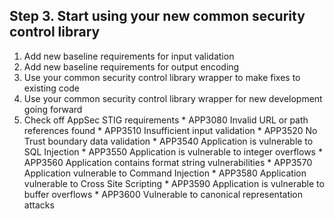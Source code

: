 ## Step 3. Start using your new common security control library ##

  1. Add new baseline requirements for input validation
  1. Add new baseline requirements for output encoding
  1. Use your common security control library wrapper to make fixes to existing code
  1. Use your common security control library wrapper for new development going forward
  1. Check off AppSec STIG requirements
    * APP3080 Invalid URL or path references found
    * APP3510 Insufficient input validation
    * APP3520 No Trust boundary data validation
    * APP3540 Application is vulnerable to SQL Injection
    * APP3550 Application is vulnerable to integer overflows
    * APP3560 Application contains format string vulnerabilities
    * APP3570 Application vulnerable to Command Injection
    * APP3580 Application vulnerable to Cross Site Scripting
    * APP3590 Application is vulnerable to buffer overflows
    * APP3600 Vulnerable to canonical representation attacks